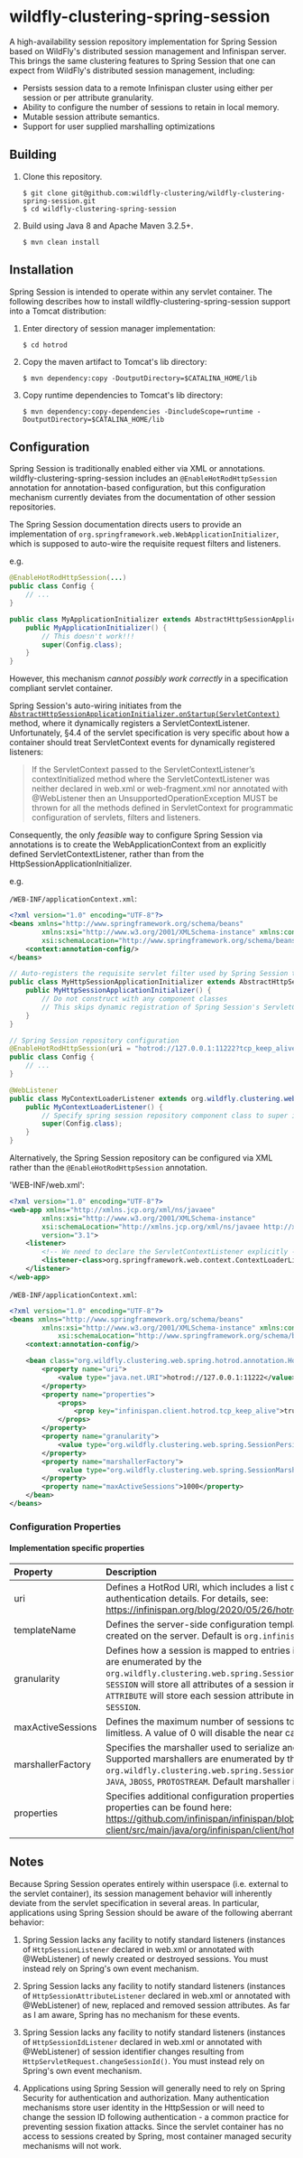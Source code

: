 # wildfly-clustering-spring-session

A high-availability session repository implementation for Spring Session based on WildFly's distributed session management and Infinispan server.
This brings the same clustering features to Spring Session that one can expect from WildFly's distributed session management, including:

* Persists session data to a remote Infinispan cluster using either per session or per attribute granularity.
* Ability to configure the number of sessions to retain in local memory.
* Mutable session attribute semantics.
* Support for user supplied marshalling optimizations

## Building

1.	Clone this repository.

		$ git clone git@github.com:wildfly-clustering/wildfly-clustering-spring-session.git	
		$ cd wildfly-clustering-spring-session

1.	Build using Java 8 and Apache Maven 3.2.5+.

		$ mvn clean install

## Installation

Spring Session is intended to operate within any servlet container.
The following describes how to install wildfly-clustering-spring-session support into a Tomcat distribution:

1.	Enter directory of session manager implementation:

		$ cd hotrod

1.	Copy the maven artifact to Tomcat's lib directory:

		$ mvn dependency:copy -DoutputDirectory=$CATALINA_HOME/lib

1.	Copy runtime dependencies to Tomcat's lib directory:

		$ mvn dependency:copy-dependencies -DincludeScope=runtime -DoutputDirectory=$CATALINA_HOME/lib

## Configuration

Spring Session is traditionally enabled either via XML or annotations.
wildfly-clustering-spring-session includes an `@EnableHotRodHttpSession` annotation for annotation-based configuration, but this configuration mechanism currently deviates from the documentation of other session repositories.

The Spring Session documentation directs users to provide an implementation of `org.springframework.web.WebApplicationInitializer`, which is supposed to auto-wire the requisite request filters and listeners.

e.g.

```java
@EnableHotRodHttpSession(...)
public class Config {
	// ...
}
```
```java
public class MyApplicationInitializer extends AbstractHttpSessionApplicationInitializer { 
	public MyApplicationInitializer() {
		// This doesn't work!!!
		super(Config.class); 
	}
}
```

However, this mechanism *cannot possibly work correctly* in a specification compliant servlet container.

Spring Session's auto-wiring initiates from the [`AbstractHttpSessionApplicationInitializer.onStartup(ServletContext)`](https://github.com/spring-projects/spring-session/blob/2.4.0/spring-session-core/src/main/java/org/springframework/session/web/context/AbstractHttpSessionApplicationInitializer.java#L107) method, where it dynamically registers a ServletContextListener.
Unfortunately, &sect;4.4 of the servlet specification is very specific about how a container should treat ServletContext events for dynamically registered listeners:

> If the ServletContext passed to the ServletContextListener’s contextInitialized method where the ServletContextListener was neither declared in web.xml or web-fragment.xml nor annotated with @WebListener then an UnsupportedOperationException MUST be thrown for all the methods defined in ServletContext for programmatic configuration of servlets, filters and listeners.

Consequently, the only *feasible* way to configure Spring Session via annotations is to create the WebApplicationContext from an explicitly defined ServletContextListener, rather than from the HttpSessionApplicationInitializer.

e.g.

`/WEB-INF/applicationContext.xml`:

```xml
<?xml version="1.0" encoding="UTF-8"?>
<beans xmlns="http://www.springframework.org/schema/beans"
		xmlns:xsi="http://www.w3.org/2001/XMLSchema-instance" xmlns:context="http://www.springframework.org/schema/context"
		xsi:schemaLocation="http://www.springframework.org/schema/beans http://www.springframework.org/schema/beans/spring-beans.xsd http://www.springframework.org/schema/context http://www.springframework.org/schema/context/spring-context.xsd">
	<context:annotation-config/>
</beans>
```

```java
// Auto-registers the requisite servlet filter used by Spring Session to intercept the request chain
public class MyHttpSessionApplicationInitializer extends AbstractHttpSessionApplicationInitializer { 
	public MyHttpSessionApplicationInitializer() {
		// Do not construct with any component classes
		// This skips dynamic registration of Spring Session's ServletContextListener
	}
}
```

```java
// Spring Session repository configuration
@EnableHotRodHttpSession(uri = "hotrod://127.0.0.1:11222?tcp_keep_alive=true")
public class Config {
	// ...
}
```

```java
@WebListener
public class MyContextLoaderListener extends org.wildfly.clustering.web.spring.context.ContextLoaderListener { 
	public MyContextLoaderListener() {
		// Specify spring session repository component class to super implementation
		super(Config.class);
	}
}
```

Alternatively, the Spring Session repository can be configured via XML rather than the `@EnableHotRodHttpSession` annotation.

'WEB-INF/web.xml':

```xml
<?xml version="1.0" encoding="UTF-8"?>
<web-app xmlns="http://xmlns.jcp.org/xml/ns/javaee"
		xmlns:xsi="http://www.w3.org/2001/XMLSchema-instance"
		xsi:schemaLocation="http://xmlns.jcp.org/xml/ns/javaee http://xmlns.jcp.org/xml/ns/javaee/web-app_3.1.xsd"
		version="3.1">
	<listener>
		<!-- We need to declare the ServletContextListener explicitly -->
		<listener-class>org.springframework.web.context.ContextLoaderListener</listener-class>
	</listener>
</web-app>
```

`/WEB-INF/applicationContext.xml`:

```xml
<?xml version="1.0" encoding="UTF-8"?>
<beans xmlns="http://www.springframework.org/schema/beans"
		xmlns:xsi="http://www.w3.org/2001/XMLSchema-instance" xmlns:context="http://www.springframework.org/schema/context"
			xsi:schemaLocation="http://www.springframework.org/schema/beans http://www.springframework.org/schema/beans/spring-beans.xsd http://www.springframework.org/schema/context http://www.springframework.org/schema/context/spring-context.xsd">
	<context:annotation-config/>

	<bean class="org.wildfly.clustering.web.spring.hotrod.annotation.HotRodHttpSessionConfiguration">
		<property name="uri">
			<value type="java.net.URI">hotrod://127.0.0.1:11222</value>
		</property>
		<property name="properties">
			<props>
				<prop key="infinispan.client.hotrod.tcp_keep_alive">true</prop>
			</props>
		</property>
		<property name="granularity">
			<value type="org.wildfly.clustering.web.spring.SessionPersistenceGranularity">SESSION</value>
		</property>
		<property name="marshallerFactory">
			<value type="org.wildfly.clustering.web.spring.SessionMarshallerFactory">PROTOSTREAM</value>
		</property>
		<property name="maxActiveSessions">1000</property>
	</bean>
</beans>
```

### Configuration Properties

#### Implementation specific properties

|Property|Description|
|:---|:---|
|uri|Defines a HotRod URI, which includes a list of infinispan server instances and any authentication details. For details, see: https://infinispan.org/blog/2020/05/26/hotrod-uri/|
|templateName|Defines the server-side configuration template from which a deployment cache is created on the server. Default is `org.infinispan.DIST_SYNC`.|
|granularity|Defines how a session is mapped to entries in the cache. Supported granularities are enumerated by the `org.wildfly.clustering.web.spring.SessionPersistenceGranularity` enum. `SESSION` will store all attributes of a session in a single cache entry, while `ATTRIBUTE` will store each session attribute in a separate cache entry.  Default is `SESSION`.|
|maxActiveSessions|Defines the maximum number of sessions to retain in the near cache. Default is limitless. A value of 0 will disable the near cache.|
|marshallerFactory|Specifies the marshaller used to serialize and deserialize session attributes. Supported marshallers are enumerated by the `org.wildfly.clustering.web.spring.SessionMarshallerFactory` enum and include: `JAVA`, `JBOSS`, `PROTOSTREAM`. Default marshaller is `JBOSS`.|
|properties|Specifies additional configuration properties. The complete set of HotRod properties can be found here: https://github.com/infinispan/infinispan/blob/11.0.x/client/hotrod-client/src/main/java/org/infinispan/client/hotrod/impl/ConfigurationProperties.java|

## Notes

Because Spring Session operates entirely within userspace (i.e. external to the servlet container), its session management behavior will inherently deviate from the servlet specification in several areas.
In particular, applications using Spring Session should be aware of the following aberrant behavior:

1. Spring Session lacks any facility to notify standard listeners (instances of `HttpSessionListener` declared in web.xml or annotated with @WebListener) of newly created or destroyed sessions.
   You must instead rely on Spring's own event mechanism.

1. Spring Session lacks any facility to notify standard listeners (instances of `HttpSessionAttributeListener` declared in web.xml or annotated with @WebListener) of new, replaced and removed session attributes.
   As far as I am aware, Spring has no mechanism for these events.

1. Spring Session lacks any facility to notify standard listeners (instances of `HttpSessionIdListener` declared in web.xml or annotated with @WebListener) of session identifier changes resulting from `HttpServletRequest.changeSessionId()`.
   You must instead rely on Spring's own event mechanism.

1. Applications using Spring Session will generally need to rely on Spring Security for authentication and authorization.
   Many authentication mechanisms store user identity in the HttpSession or will need to change the session ID following authentication - a common practice for preventing session fixation attacks.
   Since the servlet container has no access to sessions created by Spring, most container managed security mechanisms will not work.
